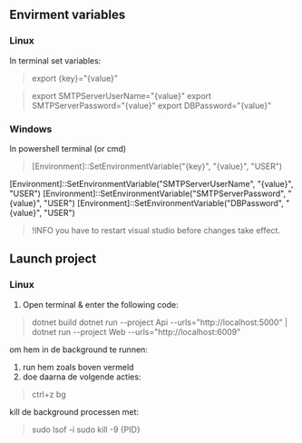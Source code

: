 ## Envirment variables
### Linux
In terminal set variables:
> export {key}="{value}"

> export SMTPServerUserName="{value}"
> export SMTPServerPassword="{value}"
> export DBPassword="{value}"

### Windows
In powershell terminal (or cmd)
> [Environment]::SetEnvironmentVariable("{key}", "{value}", "USER")

[Environment]::SetEnvironmentVariable("SMTPServerUserName", "{value}", "USER")
[Environment]::SetEnvironmentVariable("SMTPServerPassword", "{value}", "USER")
[Environment]::SetEnvironmentVariable("DBPassword", "{value}", "USER")

> !INFO
> you have to restart visual studio before changes take effect.

## Launch project
### Linux
1. Open terminal & enter the following code:
> dotnet build
> dotnet run --project Api --urls="http://localhost:5000" | dotnet run --project Web --urls="http://localhost:6009"

om hem in de background te runnen:
1. run hem zoals boven vermeld
1. doe daarna de volgende acties:
> ctrl+z
> bg

kill de background processen met:
> sudo lsof -i
> sudo kill -9 {PID}